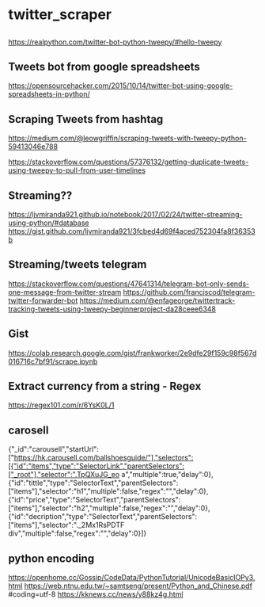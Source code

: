# twitter_scraper

##
https://realpython.com/twitter-bot-python-tweepy/#hello-tweepy

## Tweets bot from google spreadsheets  
https://opensourcehacker.com/2015/10/14/twitter-bot-using-google-spreadsheets-in-python/

## Scraping Tweets from hashtag  
https://medium.com/@leowgriffin/scraping-tweets-with-tweepy-python-59413046e788

https://stackoverflow.com/questions/57376132/getting-duplicate-tweets-using-tweepy-to-pull-from-user-timelines

## Streaming??
https://ljvmiranda921.github.io/notebook/2017/02/24/twitter-streaming-using-python/#database
https://gist.github.com/ljvmiranda921/3fcbed4d69f4aced752304fa8f36353b

## Streaming/tweets telegram
https://stackoverflow.com/questions/47641314/telegram-bot-only-sends-one-message-from-twitter-stream
https://github.com/franciscod/telegram-twitter-forwarder-bot
https://medium.com/@enfageorge/twittertrack-tracking-tweets-using-tweepy-beginnerproject-da28ceee6348


## Gist
https://colab.research.google.com/gist/frankworker/2e9dfe29f159c98f567d016716c7bf91/scrape.ipynb

## Extract currency from a string - Regex
https://regex101.com/r/6YsK0L/1


## carosell
{"_id":"carousell","startUrl":["https://hk.carousell.com/ballshoesguide/"],"selectors":[{"id":"items","type":"SelectorLink","parentSelectors":["_root"],"selector":".TpQXuJG_eo a","multiple":true,"delay":0},{"id":"tittle","type":"SelectorText","parentSelectors":["items"],"selector":"h1","multiple":false,"regex":"","delay":0},{"id":"price","type":"SelectorText","parentSelectors":["items"],"selector":"h2","multiple":false,"regex":"","delay":0},{"id":"decription","type":"SelectorText","parentSelectors":["items"],"selector":"._2Mx1RsPDTF div","multiple":false,"regex":"","delay":0}]}



## python encoding
https://openhome.cc/Gossip/CodeData/PythonTutorial/UnicodeBasicIOPy3.html
https://web.ntnu.edu.tw/~samtseng/present/Python_and_Chinese.pdf
#coding=utf-8
https://kknews.cc/news/y88kz4g.html
